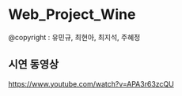 # Web_Project_Wine

@copyright : 유민규, 최현아, 최지석, 주혜정


## 시연 동영상
https://www.youtube.com/watch?v=APA3r63zcQU
